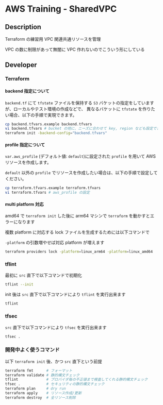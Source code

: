 # AWS Training - SharedVPC

## Description

Terraform の練習用 VPC 関連共通リソースを管理

VPC の数に制限があって無闇に VPC 作れないのでこういう形にしている

## Developer

### Terraform

#### backend 指定について

`backend.tf` にて `tfstate` ファイルを保持する `S3` バケットの指定をしていますが、ローカルやテスト環境の作成などで、
異なるバケットに `tfstate` を作りたい場合、以下の手順で実現できます。

```bash
cp backend.tfvars.example backend.tfvars
vi backend.tfvars # bucket の他に、ニーズに合わせて key, region なども設定できます
terraform init -backend-config="backend.tfvars"
```

#### profile 指定について

`var.aws_profile` (デフォルト値: `default`)に設定された `profile` を用いて AWS リソースを作成します。

`default` 以外の `profile` でリソースを作成したい場合は、以下の手順で設定してください。

```bash
cp terraform.tfvars.example terraform.tfvars
vi terraform.tfvars # aws_profile の設定
```

#### multi platform 対応

amd64 で `terraform init` した後に arm64 マシンで `terraform` を動かすとエラーになります

複数 platform に対応する lock ファイルを生成するためには以下コマンドで

`-platform` の引数増やせば対応 platform が増えます

```bash
terraform providers lock -platform=linux_arm64 -platform=linux_amd64
```

### tflint

最初に `src` 直下で以下コマンドで初期化

```bash
tflint --init
```

init 後は `src` 直下で以下コマンドにより `tflint` を実行出来ます

```bash
tflint
```

### tfsec

`src` 直下で以下コマンドにより `tfsec` を実行出来ます

```bash
tfsec .
```

### 開発中よく使うコマンド

以下 `terraform init` 後、かつ `src` 直下という前提

```bash
terraform fmt      # フォーマット
terraform validate # 静的構文チェック
tflint             # プロバイダ毎の不正値まで検査してくれる静的構文チェック
tfsec .            # セキュリティの静的構文チェック
terraform plan     # dry run
terraform apply    # リソース作成/更新
terraform destroy  # 全リソース削除
